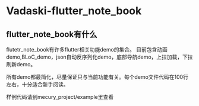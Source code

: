 # Vadaski-flutter_note_book

## flutter_note_book有什么
flutetr_note_book有许多flutter相关功能demo的集合。
目前包含动画demo,BLoC_demo，json自动反序列化demo，底部导航demo，上拉加载，下拉刷新demo。

所有demo都最简化，尽量保证只与当前功能有关。每个demo文件代码在100行左右，十分适合新手阅读。

样例代码请到mecury_project/example里查看
